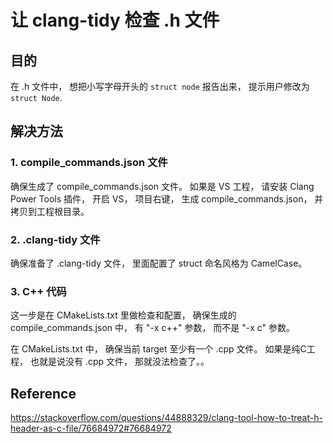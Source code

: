 # 让 clang-tidy 检查 .h 文件

## 目的
在 .h 文件中， 想把小写字母开头的 `struct node` 报告出来， 提示用户修改为 `struct Node`.

## 解决方法

### 1. compile_commands.json 文件
确保生成了 compile_commands.json 文件。 如果是 VS 工程， 请安装 Clang Power Tools 插件， 开启 VS， 项目右键， 生成 compile_commands.json， 并拷贝到工程根目录。

### 2. .clang-tidy 文件
确保准备了 .clang-tidy 文件， 里面配置了 struct 命名风格为 CamelCase。

### 3. C++ 代码
这一步是在 CMakeLists.txt 里做检查和配置， 确保生成的 compile_commands.json 中， 有 "-x c++" 参数， 而不是 "-x c" 参数。

在 CMakeLists.txt 中， 确保当前 target 至少有一个 .cpp 文件。 如果是纯C工程， 也就是说没有 .cpp 文件， 那就没法检查了。。

## Reference
https://stackoverflow.com/questions/44888329/clang-tool-how-to-treat-h-header-as-c-file/76684972#76684972